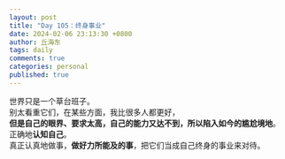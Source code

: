 ```yaml
---
layout: post
title: "Day 105：终身事业"
date: 2024-02-06 23:13:30 +0800
author: 丘海东 
tags: daily
comments: true
categories: personal
published: true
---
```

世界只是一个草台班子。  
别太看重它们，在某些方面，我比很多人都更好，  
**但是自己的眼界、要求太高，自己的能力又达不到，所以陷入如今的尴尬境地**。  
正确地**认知自己**。  
真正认真地做事，**做好力所能及的事**，把它们当成自己终身的事业来对待。
